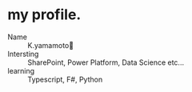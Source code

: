 # my profile.
<dl>
  <dt>Name</dt>
  <dd>K.yamamoto👋</dd>
  <dt>Intersting</dt>
  <dd>SharePoint, Power Platform, Data Science etc...</dd>
  <dt>learning</dt>
  <dd>Typescript, F#, Python</dd>
</dl>
